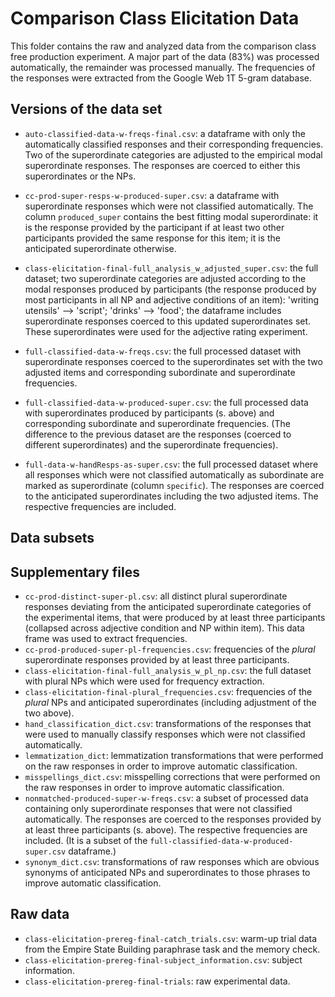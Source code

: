 # Comparison Class Elicitation Data

This folder contains the raw and analyzed data from the comparison class free production experiment. A major part of the data (83%) was processed automatically, the remainder was processed manually. The frequencies of the responses were extracted from the Google Web 1T 5-gram database.

## Versions of the data set

- `auto-classified-data-w-freqs-final.csv`: a dataframe with only the automatically classified responses and their corresponding frequencies. Two of the superordinate categories are adjusted to the empirical modal superordinate responses. The responses are coerced to either this superordinates or the NPs.
- `cc-prod-super-resps-w-produced-super.csv`: a dataframe with superordinate responses which were not classified automatically. The column `produced_super` contains the best fitting modal superordinate: it is the response provided by the participant if at least two other participants provided the same response for this item; it is the anticipated superordinate otherwise.
- `class-elicitation-final-full_analysis_w_adjusted_super.csv`: the full dataset; two superordinate categories are adjusted according to the modal responses produced by participants (the response produced by most participants in all NP and adjective conditions of an item): 'writing utensils' --> 'script'; 'drinks' --> 'food'; the dataframe includes superordinate responses coerced to this updated superordinates set. These superordinates were used for the adjective rating experiment.

- `full-classified-data-w-freqs.csv`: the full processed dataset with superordinate responses coerced to the superordinates set with the two adjusted items and corresponding subordinate and superordinate frequencies.
- `full-classified-data-w-produced-super.csv`: the full processed data with superordinates produced by participants (s. above) and corresponding subordinate and superordinate frequencies. (The difference to the previous dataset are the responses (coerced to different superordinates) and the superordinate frequencies).
- `full-data-w-handResps-as-super.csv`: the full processed dataset where all responses which were not classified automatically as subordinate are marked as superordinate (column `specific`). The responses are coerced to the anticipated superordinates including the two adjusted items. The respective frequencies are included.

## Data subsets

## Supplementary files

- `cc-prod-distinct-super-pl.csv`: all distinct plural superordinate responses deviating from the anticipated superordinate categories of the experimental items, that were produced by at least three participants (collapsed across adjective condition and NP within item). This data frame was used to extract frequencies.
- `cc-prod-produced-super-pl-frequencies.csv`: frequencies of the _plural_ superordinate responses provided by at least three participants.
- `class-elicitation-final-full_analysis_w_pl_np.csv`: the full dataset with plural NPs which were used for frequency extraction.
- `class-elicitation-final-plural_frequencies.csv`: frequencies of the _plural_ NPs and anticipated superordinates (including adjustment of the two above).
- `hand_classification_dict.csv`: transformations of the responses that were used to manually classify responses which were not classified automatically.
- `lemmatization_dict`: lemmatization transformations that were performed on the raw responses in order to improve automatic classification.
- `misspellings_dict.csv`: misspelling corrections that were performed on the raw responses in order to improve automatic classification.
- `nonmatched-produced-super-w-freqs.csv`: a subset of processed data containing only superordinate responses that were not classified automatically. The responses are coerced to the responses provided by at least three participants (s. above). The respective frequencies are included. (It is a subset of the `full-classified-data-w-produced-super.csv` dataframe.)
- `synonym_dict.csv`: transformations of raw responses which are obvious synonyms of anticipated NPs and superordinates to those phrases to improve automatic classification.

## Raw data

- `class-elicitation-prereg-final-catch_trials.csv`: warm-up trial data from the Empire State Building paraphrase task and the memory check.
- `class-elicitation-prereg-final-subject_information.csv`: subject information.
- `class-elicitation-prereg-final-trials`: raw experimental data.
